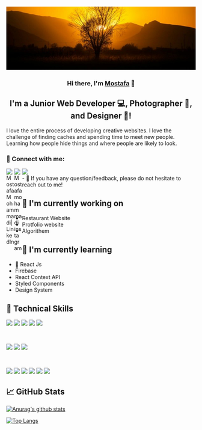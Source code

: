 <p align="center">
  <a href="#" target="_blank" rel="noreferrer"><img src="https://raw.githubusercontent.com/MostafaMohammadi1989/shopping-list/main/0050.jpeg" alt="my banner"></a>
</p>

<h3 align="center">
Hi there, I'm <a href=#" target="_blank" rel="noreferrer">Mostafa</a> 👋
</h3>

<h2 align="center">
I'm a Junior Web Developer 💻, Photographer 📸, and Designer 🎨!
</h2> 

I love the entire process of developing creative websites. I love the challenge of finding caches and spending time to meet new people. Learning how people hide things and where people are likely to look.

### 🤝 Connect with me:

<a href="https://www.linkedin.com/in/Mostafa.mohammado.89/"><img align="left" src="https://raw.githubusercontent.com/yushi1007/yushi1007/main/images/linkedin.svg" alt="Mostafa Mohammadi| LinkedIn" width="21px"/></a>
<a href="https://instagram.com/mostafa.mohammadi.89"><img align="left" src="https://raw.githubusercontent.com/yushi1007/yushi1007/main/images/instagram.svg" alt="Mostafa mohammadi instagram" width="21px"/></a>
  
  
  <a href="https://twitter.com/M_Mostafa1989"><img align="left" src="https://cdn-icons-png.flaticon.com/512/733/733579.png" width="21px"></a>  
  
  
  

</br>
- 💬 If you have any question/feedback, please do not hesitate to reach out to me!

## 🔭 I'm currently working on

- Restaurant Website
- Protfolio website
- Algorithem

## 🌱 I'm currently learning

- 📱 React Js
- Firebase
- React Context API
- Styled Components 
- Design System 

## 💼 Technical Skills

![](https://img.shields.io/badge/Code-React-informational?style=flat&logo=react&color=61DAFB)
![](https://img.shields.io/badge/Code-Redux-informational?style=flat&logo=Redux&color=764ABC)
![](https://img.shields.io/badge/Code-JavaScript-informational?style=flat&logo=JavaScript&color=F7DF1E)
![](https://img.shields.io/badge/Code-HTML5-informational?style=flat&logo=HTML5&color=E34F26)
![](https://img.shields.io/badge/Code-SQLite-informational?style=flat&logo=SQLite&color=003B57)

</br>

![](https://img.shields.io/badge/Style-Bootstrap-informational?style=flat&logo=Bootstrap&color=7952B3)
![](https://img.shields.io/badge/Style-CSS3-informational?style=flat&logo=CSS3&color=1572B6)
![](https://img.shields.io/badge/Style-styled--components-informational?style=flat&logo=styled-components&color=DB7093)


</br>

![](https://img.shields.io/badge/Tools-Figma-informational?style=flat&logo=Figma&color=F24E1E)
![](https://img.shields.io/badge/Tools-NPM-informational?style=flat&logo=NPM&color=CB3837)
![](https://img.shields.io/badge/Tools-Heroku-informational?style=flat&logo=Heroku&color=430098)
![](https://img.shields.io/badge/Tools-Netlify-informational?style=flat&logo=netlify&color=00C7B7)
![](https://img.shields.io/badge/Tools-Git-informational?style=flat&logo=Git&color=F05032)
![](https://img.shields.io/badge/Tools-GitHub-informational?style=flat&logo=GitHub&color=181717)



## 📈 GitHub Stats 

[![Anurag's github stats](https://github-readme-stats.vercel.app/api?username=MostafaMohammadi1989	)](https://github.com/MostafaMohammadi1989)

[![Top Langs](https://github-readme-stats.vercel.app/api/top-langs/?username=MostafaMohammadi1989&layout=compact)](https://github.com/MostafaMohammadi1989	)

